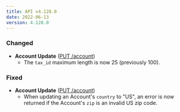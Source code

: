 ```yaml
---
title: API v4.128.0
date: 2022-06-13
version: 4.128.0
---
```


### Changed

- **Account Update** ([PUT /account](/docs/api/account/account-update/))
    - The `tax_id` maximum length is now 25 (previously 100).

### Fixed

- **Account Update** ([PUT /account](/docs/api/account/account-update/))
    - When updating an Account's `country` to "US", an error is now returned if the Account's `zip` is an invalid US zip code.